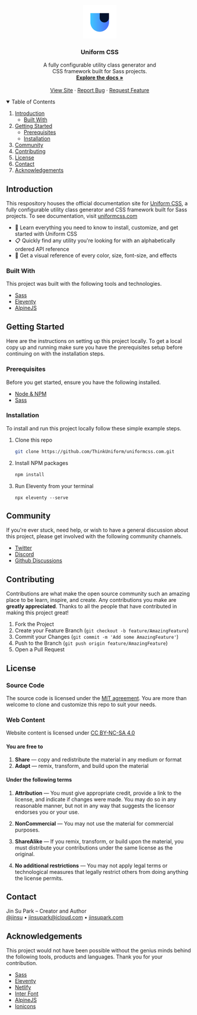 <br />
<p align="center">
  <a href="https://github.com/ThinkUniform/uniformcss">
    <img src="apple-touch-icon.png" alt="Logo" width="90" height="90">
  </a>

  <h3 align="center">Uniform CSS</h3>

  <p align="center">
    A fully configurable utility class generator and <br>CSS framework built for Sass projects.
    <br />
    <a href="https://uniformcss.com"><strong>Explore the docs »</strong></a>
    <br />
    <br />
    <a href="https://uniformcss.com">View Site</a>
    ·
    <a href="https://github.com/ThinkUniform/uniformcss/issues">Report Bug</a>
    ·
    <a href="https://github.com/ThinkUniform/uniformcss/issues">Request Feature</a>
  </p>
</p>


<details open="open">
  <summary>Table of Contents</summary>
  <ol>
    <li>
      <a href="#about-the-project">Introduction</a>
      <ul>
        <li><a href="#built-with">Built With</a></li>
      </ul>
    </li>
    <li>
      <a href="#getting-started">Getting Started</a>
      <ul>
        <li><a href="#prerequisites">Prerequisites</a></li>
        <li><a href="#installation">Installation</a></li>
      </ul>
    </li>
    <li><a href="#community">Community</a></li>
    <li><a href="#contributing">Contributing</a></li>
    <li><a href="#license">License</a></li>
    <li><a href="#contact">Contact</a></li>
    <li><a href="#acknowledgements">Acknowledgements</a></li>
  </ol>
</details>


## Introduction

This respository houses the official documentation site for [Uniform CSS](https://github.com/ThinkUniform/uniformcss), a fully configurable utility class generator and CSS framework built for Sass projects. To see documentation, visit [uniformcss.com](https://uniformcss.com/)

* :rocket: Learn everything you need to know to install, customize, and get started with Uniform CSS
* :clipboard: Quickly find any utility you're looking for with an alphabetically ordered API reference
* :art: Get a visual reference of every color, size, font-size, and effects


### Built With

This project was built with the following tools and technologies.

* [Sass](https://sass-lang.com/)
* [Eleventy](https://www.11ty.dev/)
* [AlpineJS](https://alpinejs.dev/)


## Getting Started

Here are the instructions on setting up this project locally. To get a local copy up and running make sure you have the prerequisites setup before continuing on with the installation steps.


### Prerequisites

Before you get started, ensure you have the following installed.

- [Node & NPM](https://nodejs.org/en/download/)
- [Sass](https://sass-lang.com/install)


### Installation

To install and run this project locally follow these simple example steps.

1. Clone this repo
   ```sh
   git clone https://github.com/ThinkUniform/uniformcss.com.git
   ```
3. Install NPM packages
   ```sh
   npm install
   ```
4. Run Eleventy from your terminal
   ```JS
   npx eleventy --serve
   ```


## Community

If you're ever stuck, need help, or wish to have a general discussion about this project, please get involved with the following community channels.

* [Twitter](http://twitter.com/UniformCSS)
* [Discord](https://discord.gg/GGZuRVua)
* [Github Discussions](https://github.com/ThinkUniform/uniformcss/discussions)


## Contributing

Contributions are what make the open source community such an amazing place to be learn, inspire, and create. Any contributions you make are **greatly appreciated**. Thanks to all the people that have contributed in making this project great!

1. Fork the Project
2. Create your Feature Branch (`git checkout -b feature/AmazingFeature`)
3. Commit your Changes (`git commit -m 'Add some AmazingFeature'`)
4. Push to the Branch (`git push origin feature/AmazingFeature`)
5. Open a Pull Request


## License

### Source Code

The source code is licensed under the [MIT agreement](https://github.com/ThinkUniform/uniformcss.com/blob/main/LICENSE). You are more than welcome to clone and customize this repo to suit your needs.

### Web Content

Website content is licensed under [CC BY-NC-SA 4.0](https://creativecommons.org/licenses/by-nc-sa/4.0/)


#### You are free to

1. **Share** — copy and redistribute the material in any medium or format
2. **Adapt** — remix, transform, and build upon the material


#### Under the following terms

1. **Attribution** — You must give appropriate credit, provide a link to the license, and indicate if changes were made. You may do so in any reasonable manner, but not in any way that suggests the licensor endorses you or your use.

2. **NonCommercial** — You may not use the material for commercial purposes.

3. **ShareAlike** — If you remix, transform, or build upon the material, you must distribute your contributions under the same license as the original.

4. **No additional restrictions** — You may not apply legal terms or technological measures that legally restrict others from doing anything the license permits.


## Contact

Jin Su Park – Creator and Author<br>
[@jinsu](https://twitter.com/jinsu) • [jinsupark@icloud.com](mailto:jinsupark@icloud.com) • [jinsupark.com](https://jinsupark.com)


## Acknowledgements

This project would not have been possible without the genius minds behind the following tools, products and languages. Thank you for your contribution.

* [Sass](https://sass-lang.com/)
* [Eleventy](https://www.11ty.dev/)
* [Netlify](https://www.netlify.com/)
* [Inter Font](https://rsms.me/inter/)
* [AlpineJS](https://alpinejs.dev/)
* [Ionicons](https://ionic.io/ionicons)


